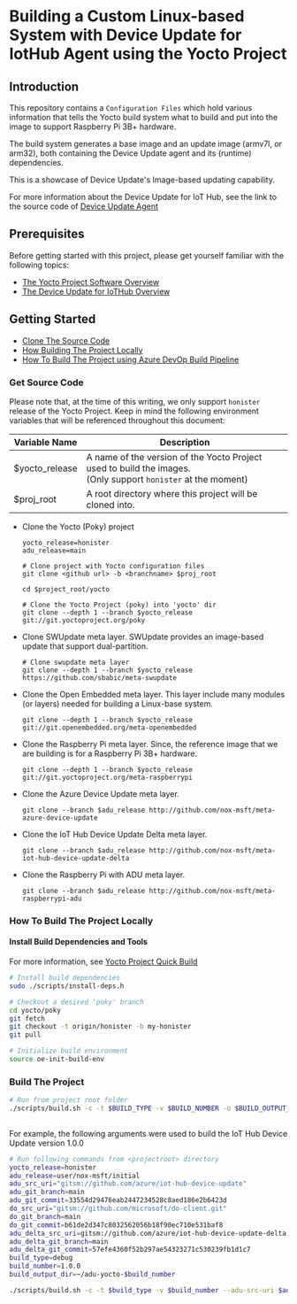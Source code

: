 # Building a Custom Linux-based System with Device Update for IotHub Agent using the Yocto Project

## Introduction

This repository contains a `Configuration Files` which hold various information that tells the Yocto build system what to build and put into the image to support Raspberry Pi 3B+ hardware.

The build system generates a base image and an update image (armv7l, or arm32), both containing the Device Update agent and its (runtime) dependencies.

This is a showcase of Device Update's Image-based updating capability. 

For more information about the Device Update for IoT Hub, see the link to the source code of [Device Update Agent](https://github.com/Azure/iot-hub-device-update)

## Prerequisites

Before getting started with this project, please get yourself familiar with the following topics:

- [The Yocto Project Software Overview](https://www.yoctoproject.org/software-overview/)
- [The Device Update for IoTHub Overview](http://github.com/azure/iot-hub-device-update)

## Getting Started

- [Clone The Source Code](#clone-source-code)
- [How Building The Project Locally](#how-to-build-the-project-locally)
- [How To Build The Project using Azure DevOp Build Pipeline](#how-to-build-the-project-using-azure-devop-build-pipeline)


### Get Source Code

Please note that, at the time of this writing, we only support `honister` release of the Yocto Project. Keep in mind the following environment variables that will be referenced throughout this document:


| Variable Name | Description |
|---|---|
| $yocto_release | A name of the version of the Yocto Project used to build the images.<br/>(Only support `honister` at the moment) |
| $proj_root | A root directory where this project will be cloned into.|



- Clone the Yocto (Poky) project
    
    ```shell
    yocto_release=honister
    adu_release=main
    
    # Clone project with Yocto configuration files
    git clone <github url> -b <branchname> $proj_root

    cd $project_root/yocto

    # Clone the Yocto Project (poky) into 'yocto' dir
    git clone --depth 1 --branch $yocto_release git://git.yoctoproject.org/poky
    ```

- Clone SWUpdate meta layer. SWUpdate provides an image-based update that support dual-partition.
  
    ```shell
    # Clone swupdate meta layer 
    git clone --depth 1 --branch $yocto_release  https://github.com/sbabic/meta-swupdate
    ```
    
- Clone the Open Embedded meta layer. This layer include many modules (or layers) needed for building a Linux-base system.
    ```shell
    git clone --depth 1 --branch $yocto_release  git://git.openembedded.org/meta-openembedded
    ```

- Clone the Raspberry Pi meta layer. Since, the reference image that we are building is for a Raspberry Pi 3B+ hardware.
    ```shell
    git clone --depth 1 --branch $yocto_release git://git.yoctoproject.org/meta-raspberrypi
    ```
- Clone the Azure Device Update meta layer.
    ```shell
    git clone --branch $adu_release http://github.com/nox-msft/meta-azure-device-update
    ```
- Clone the IoT Hub Device Update Delta meta layer.
    ```shell
    git clone --branch $adu_release http://github.com/nox-msft/meta-iot-hub-device-update-delta
    ```
- Clone the Raspberry Pi with ADU meta layer.
    ```shell
    git clone --branch $adu_release http://github.com/nox-msft/meta-raspberrypi-adu
    ```

### How To Build The Project Locally

#### Install Build Dependencies and Tools

For more information, see [Yocto Project Quick Build](https://docs.yoctoproject.org/brief-yoctoprojectqs/index.html#yocto-project-quick-build)

```sh
# Install build dependencies
sudo ./scripts/install-deps.h

# Checkout a desired 'poky' branch
cd yocto/poky
git fetch
git checkout -t origin/honister -b my-honister
git pull

# Initialize build environment
source oe-init-build-env
```

### Build The Project

```sh
# Run from project root folder
./scripts/build.sh -c -t $BUILD_TYPE -v $BUILD_NUMBER -o $BUILD_OUTPUT_DIR [optional build arguments]
         
```

For example, the following arguments were used to build the IoT Hub Device Update version 1.0.0

```sh
# Run following commands from <projectroot> directory
yocto_release=honister
adu_release=user/nox-msft/initial
adu_src_uri="gitsm://github.com/azure/iot-hub-device-update"
adu_git_branch=main
adu_git_commit=33554d29476eab2447234528c8aed186e2b6423d
do_src_uri="gitsm://github.com/microsoft/do-client.git"
do_git_branch=main
do_git_commit=b61de2d347c8032562056b18f90ec710e531baf8
adu_delta_src_uri=gitsm://github.com/azure/iot-hub-device-update-delta
adu_delta_git_branch=main
adu_delta_git_commit=57efe4360f52b297ae54323271c530239fb1d1c7
build_type=debug
build_number=1.0.0
build_output_dir=~/adu-yocto-$build_number

./scripts/build.sh -c -t $build_type -v $build_number --adu-src-uri $adu_src_uri --adu-git-branch $adu_git_branch --adu-git-commit $adu_git_commit --do-src-uri $do_src_uri --do-git-branch $do_git_branch  --do-git-commit $do_git_commit --adu-delta-src-uri $adu_delta_src_uri --adu-delta-git-branch $adu_delta_git_branch --adu-delta-git-commit $adu_delta_git_commit -o $build_output_dir
```